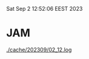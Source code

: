 Sat Sep  2 12:52:06 EEST 2023
# JAM
<a href='./cache/202309/02_12.log'>./cache/202309/02_12.log</a>
